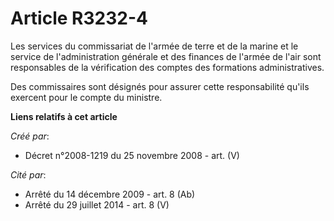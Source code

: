 # Article R3232-4

Les services du commissariat de l'armée de terre et de la marine et le service de l'administration générale et des finances
de l'armée de l'air sont responsables de la vérification des comptes des formations administratives.

Des commissaires sont désignés pour assurer cette responsabilité qu'ils exercent pour le compte du ministre.

**Liens relatifs à cet article**

_Créé par_:

  - Décret n°2008-1219 du 25 novembre 2008 - art. (V)

_Cité par_:

  - Arrêté du 14 décembre 2009 - art. 8 (Ab)
  - Arrêté du 29 juillet 2014 - art. 8 (V)
